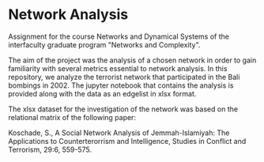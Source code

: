 # Network Analysis

Assignment for the course Networks and Dynamical Systems of the interfaculty graduate program "Networks and Complexity".

The aim of the project was the analysis of a chosen network in order to gain familiarity with several metrics essential to network analysis.
In this repository, we analyze the terrorist network that participated in the Bali bombings in 2002. The jupyter notebook that 
contains the analysis is provided along with the data as an edgelist in xlsx format.

The xlsx dataset for the investigation of the network was based on the relational matrix of the following paper:

Koschade, S., A Social Network Analysis of Jemmah-Islamiyah: The
Applications to Counterterorrism and Intelligence, Studies in Conflict
and Terrorism, 29:6, 559-575.

